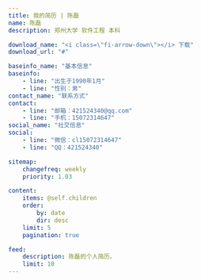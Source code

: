 ```yaml
---
title: 我的简历 | 陈磊
name: 陈磊
description: 郑州大学 软件工程 本科

download_name: "<i class=\"fi-arrow-down\"></i> 下载"
download_url: "#"

baseinfo_name: "基本信息"
baseinfo:
    - line: "出生于1990年1月"
    - line: "性别：男"
contact_name: "联系方式"
contact: 
    - line: "邮箱：421524340@qq.com"
    - line: "手机：15072314647"
social_name: "社交信息"
social:
    - line: "微信：cl15072314647"
    - line: "QQ：421524340"

sitemap:
    changefreq: weekly
    priority: 1.03

content:
    items: @self.children
    order:
        by: date
        dir: desc
    limit: 5
    pagination: true

feed:
    description: 陈磊的个人简历。
    limit: 10
---
```


